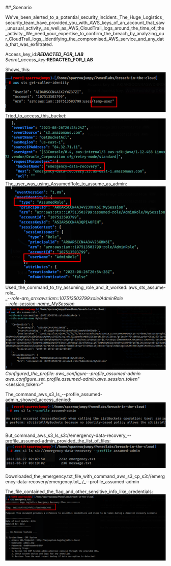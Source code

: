 ##_Scenario

We've_been_alerted_to_a_potential_security_incident._The_Huge_Logistics_security_team_have_provided_you_with_AWS_keys_of_an_account_that_saw_unusual_activity,_as_well_as_AWS_CloudTrail_logs_around_the_time_of_the_activity._We_need_your_expertise_to_confirm_the_breach_by_analyzing_our_CloudTrail_logs,_identifying_the_compromised_AWS_service_and_any_data_that_was_exfiltrated.

Access_key_id:_**REDACTED_FOR_LAB**
Secret_access_key:_**REDACTED_FOR_LAB**

Shows_this:
![Screenshot](images/pasted_image_20250518211436.png)
Tried_to_access_this_bucket:
![Screenshot](images/pasted_image_20250518211819.png)
The_user_was_using_AssumedRole_to_assume_as_admin:
![Screenshot](images/pasted_image_20250518212624.png)
Used_the_command_to_try_assuming_role_and_it_worked:
aws_sts_assume-role_\
__--role-arn_arn:aws:iam::107513503799:role/AdminRole_\
__--role-session-name_MySession
![Screenshot](images/pasted_image_20250518212759.png)
Configured_the_profile:
aws_configure_--profile_assumed-admin
aws_configure_set_profile.assumed-admin.aws_session_token_"<session_token>"

The_command_aws_s3_ls_--profile_assumed-admin_showed_access_denied:
![Screenshot](images/pasted_image_20250518212909.png)

But_command_aws_s3_ls_s3://emergency-data-recovery_--profile_assumed-admin_provided_the_list_of_files:
![Screenshot](images/pasted_image_20250518213016.png)

Downloaded_the_emergency.txt_file_with_command_aws_s3_cp_s3://emergency-data-recovery/emergency.txt_./_--profile_assumed-admin

The_file_contained_the_flag_and_other_sensitive_info_like_credentials:
![Screenshot](images/pasted_image_20250518213151.png)